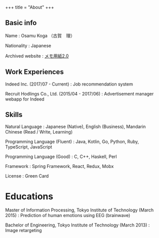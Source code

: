 +++
title = "About"
+++

## Basic info

Name
: Osamu Koga （古賀　理）

Nationality
: Japanese

Archived website
: [メモ用紙2.0](/index_memoyoushi.html)

## Work Experiences
Indeed Inc. (2017/07 - Current)
: Job recommendation system

Recruit Hodlings Co., Ltd. (2015/04 - 2017/06)
: Advertisement manager webapp for Indeed

## Skills
Natural Language
: Japanese (Native), English (Business), Mandarin Chinese (Read / Write, Learning)

Programming Language (Fluent)
: Java, Kotlin, Go, Python, Ruby, TypeScript, JavaScript

Programming Language (Good)
: C, C++, Haskell, Perl

Framework
: Spring Framework, React, Redux, Mobx

License
: Green Card

# Educations
Master of Information Processing, Tokyo Institute of Technology (March 2015)
: Prediction of human emotions using EEG (brainwave)

Bachelor of Engineering, Tokyo Institute of Technology (March 2013)
: Image retargeting